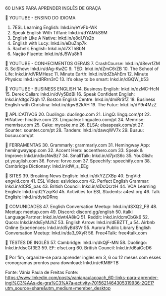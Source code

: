 60 LINKS PARA APRENDER INGLÊS DE GRAÇA

📌 YOUTUBE - ENSINO DO IDIOMA
1. 7ESL Learning English: lnkd.in/eYvFb-WK
2. Speak English With Tiffani: lnkd.in/dYAMkS9M
3. English Like A Native: lnkd.in/e8dUYs2b
4. English with Lucy: lnkd.in/eDuZnp7k
5. Rachel’s English: lnkd.in/d7XThBbN
6. Nação Fluente: lnkd.in/dJ5Wu8hR

📌 YOUTUBE - CONHECIMENTOS GERAIS
7. CrashCourse: lnkd.in/d8evrfZM
8. SciShow: lnkd.in/dAg-KwZC
9. TED: lnkd.in/dZmC6rZB
10. The School of Life: lnkd.in/dVRMHesc
11. Minute Earth: lnkd.in/ddZbAhEm
12. Minute Physics: lnkd.in/dRRrn3rC
13. It’s okay to be smart: lnkd.in/dGQW_b53

📌 YOUTUBE - BUSINESS ENGLISH
14. Business English: lnkd.in/dzMC-HcN
15. Derek Callan: lnkd.in/dVy5BdBi
16. Speak Confident English: lnkd.in/dtgc73qh
17. Boston English Centre: lnkd.in/dmiRrSfZ
18. Business English with Christina: lnkd.in/dgwB2kAH
19. The Futur: lnkd.in/dY9r4MzZ

📌 APLICATIVOS
20. Duolingo: duolingo.com
21. LingQ: lingq.com/pt
22. HiNative: hinative.com
23. Lingualeo: lingualeo.com/pt
24. Memrise: memrise.com
25. Cake: mycake.me
26. ELSA: elsaspeak.com/pt
27. Sounter: sounter.com/pt
28. Tandem: lnkd.in/dawqWV7x
29. Busuu: busuu.com/pt

📌 FERRAMENTAS
30. Grammarly: grammarly.com
31. Hemingway App: hemingwayapp.com
32. Accent Hero: accenthero.com
33. Speak & Improve: lnkd.in/dxsNwBz7
34. SmallTalk: lnkd.in/d7jxtS6c
35. YouGlish: pt.youglish.com
36. Forvo: forvo.com
37. Speechify: speechify.com
38. Cambridge Dictionary: lnkd.in/dW_s_EEg

📌 SITES
39. Breaking News English: lnkd.in/dkYZZXBp
40. EngVid: engvid.com
41. ESL Video: eslvideo.com
42. Perfect English Grammar: lnkd.in/dCR5_pas
43. British Council: lnkd.in/dDcQcrzH
44. VOA Learning English: lnkd.in/d2YzqrKd
45. Activities for ESL Students: a4esl.org
46. Talk English: lnkd.in/dyteDRnq

📌 COMUNIDADES
47. English Conversation Meetup: lnkd.in/dSXQ2_FB
48. Meetup: meetup.com
49. Discord: discord.gg/english
50. italki LanguagePartner: lnkd.in/dwt4A8kQ
51. Reddit: lnkd.in/dcmCbGk6
52. Quora: lnkd.in/dsEyMJhZ
53. English Arrow: lnkd.in/dEBZTT_u
54. Airbnb Online Experiences: lnkd.in/d5yBdSVr
55. Aurora Public Library English Conversation Meetup: lnkd.in/da3_9XyR
56. Free4Talk: free4talk.com

📌 TESTES DE INGLÊS
57. Cambridge: lnkd.in/dkQjF-MN
58. Duolingo: lnkd.in/dscGf3E3
59. EF: efset.org
60. British Council: lnkd.in/d6aiGcD6


🎯 Por fim, organize-se para aprender inglês em 3, 6 ou 12 meses com esses cronogramas prontos para download: lnkd.in/eKM8FTB

Fonte:  Vânia Paula de Freitas
Fonte: https://www.linkedin.com/posts/vaniapaulacoach_60-links-para-aprender-ingl%C3%AAs-de-gra%C3%A7a-activity-7015621464305319936-2QE1?utm_source=share&utm_medium=member_desktop
